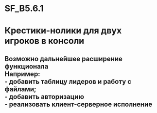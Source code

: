 # SF_B5.6.1
<H1>Крестики-нолики для двух игроков в консоли
<H2>Возможно дальнейшее расширение функционала
  <br>  Например:
  <br>- добавить таблицу лидеров и работу с файлами;
  <br>- добавить авторизацию
  <br>- реализовать клиент-серверное исполнение
